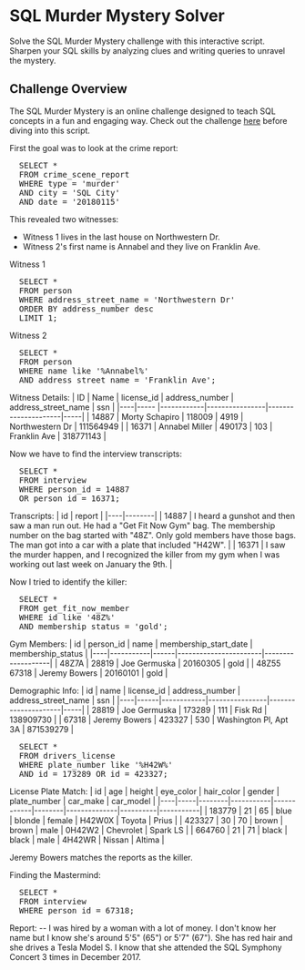 # SQL Murder Mystery Solver

Solve the SQL Murder Mystery challenge with this interactive script. Sharpen your SQL skills by analyzing clues and writing queries to unravel the mystery.

## Challenge Overview

The SQL Murder Mystery is an online challenge designed to teach SQL concepts in a fun and engaging way. Check out the challenge [here](https://mystery.knightlab.com/) before diving into this script.

First the goal was to look at the crime report:

<pre>
  SELECT *
  FROM crime_scene_report
  WHERE type = 'murder'
  AND city = 'SQL City'
  AND date = '20180115'
</pre>
  
This revealed two witnesses:
*  Witness 1 lives in the last house on Northwestern Dr.
*  Witness 2's first name is Annabel and they live on Franklin Ave.

Witness 1
<pre>
  SELECT *
  FROM person
  WHERE address_street_name = 'Northwestern Dr'
  ORDER BY address_number desc
  LIMIT 1;
</pre>

Witness 2
<pre>
  SELECT *
  FROM person
  WHERE name like '%Annabel%'
  AND address_street_name = 'Franklin Ave';
</pre>

Witness Details:
| ID | Name | license_id | address_number | address_street_name | ssn |
|----|----- |------------|----------------|---------------------|-----|
| 14887 | Morty Schapiro | 118009 | 4919 | Northwestern Dr | 111564949 |
| 16371	| Annabel Miller | 490173 | 103 | Franklin Ave | 318771143 |

Now we have to find the interview transcripts:

<pre>
  SELECT *
  FROM interview
  WHERE person_id = 14887 
  OR person_id = 16371;
</pre>

Transcripts:
| id | report |
|----|--------|
| 14887 | I heard a gunshot and then saw a man run out. He had a "Get Fit Now Gym" bag. The membership number on the bag started with "48Z". Only gold members have those bags. The man got into a car with a plate that included "H42W". |
| 16371 | I saw the murder happen, and I recognized the killer from my gym when I was working out last week on January the 9th. |

Now I tried to identify the killer:
<pre>
  SELECT *
  FROM get_fit_now_member
  WHERE id like '48Z%'
  AND membership_status = 'gold';
</pre>

Gym Members:
| id | person_id | name | membership_start_date | membership_status |
|----|-----------|------|-----------------------|-------------------|
| 48Z7A	| 28819 | Joe Germuska | 20160305 | gold |
| 48Z55	67318 | Jeremy Bowers | 20160101 | gold |

Demographic Info:
| id | name	| license_id | address_number | address_street_name | ssn |
|----|------|------------|----------------|---------------------|-----|
| 28819 | Joe Germuska | 173289 | 111 | Fisk Rd | 138909730 |
| 67318	| Jeremy Bowers |	423327 | 530 | Washington Pl, Apt 3A | 871539279 |

<pre>
  SELECT *
  FROM drivers_license
  WHERE plate_number like '%H42W%'
  AND id = 173289 OR id = 423327;
</pre>

License Plate Match:
| id | age | height	| eye_color |	hair_color | gender | plate_number | car_make | car_model |
|----|-----|--------|-----------|------------|--------|--------------|----------|-----------|
| 183779 | 21	| 65	| blue | blonde	| female | H42W0X | Toyota | Prius |
| 423327 | 30	| 70	| brown | brown | male | 0H42W2 | Chevrolet | Spark LS |
| 664760 | 21 | 71	| black	| black | male | 4H42WR	| Nissan | Altima |

Jeremy Bowers matches the reports as the killer.

Finding the Mastermind:
<pre>
  SELECT *
  FROM interview
  WHERE person_id = 67318;
</pre>

Report:
-- I was hired by a woman with a lot of money. I don't know her name but I know she's around 5'5" (65") or 5'7" (67"). She has red hair and she drives a Tesla Model S. I know that she attended the SQL Symphony Concert 3 times in December 2017. 



